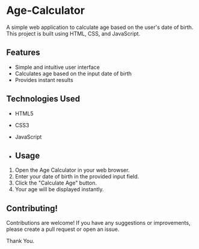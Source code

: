 # Age-Calculator
A simple web application to calculate age based on the user's date of birth. This project is built using HTML, CSS, and JavaScript.

## Features
- Simple and intuitive user interface
- Calculates age based on the input date of birth
- Provides instant results

## Technologies Used
- HTML5
- CSS3
- JavaScript

- ## Usage
1. Open the Age Calculator in your web browser.
2. Enter your date of birth in the provided input field.
3. Click the "Calculate Age" button.
4. Your age will be displayed instantly.

## Contributing!

Contributions are welcome! If you have any suggestions or improvements, please create a pull request or open an issue.



Thank You.
